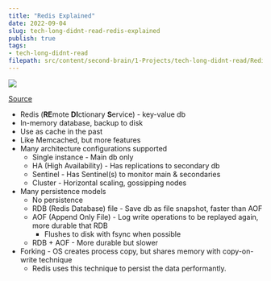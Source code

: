 ```yaml
---
title: "Redis Explained"
date: 2022-09-04
slug: tech-long-didnt-read-redis-explained
publish: true
tags:
- tech-long-didnt-read 
filepath: src/content/second-brain/1-Projects/tech-long-didnt-read/Redis Explained.md
---
```


![](1-Projects/tech-long-didnt-read/Images/Redis%20Explained.png)

[Source](https://architecturenotes.co/redis)

*   Redis (**RE**mote **DI**ctionary **S**ervice) - key-value db
*   In-memory database, backup to disk
*   Use as cache in the past
*   Like Memcached, but more features
*   Many architecture configurations supported
    *   Single instance - Main db only
    *   HA (High Availability) - Has replications to secondary db
    *   Sentinel - Has Sentinel(s) to monitor main & secondaries
    *   Cluster - Horizontal scaling, gossipping nodes
*   Many persistence models
    *   No persistence
    *   RDB (Redis Database) file - Save db as file snapshot, faster than AOF
    *   AOF (Append Only File) - Log write operations to be replayed again, more durable that RDB
        *   Flushes to disk with fsync when possible
    *   RDB + AOF - More durable but slower
*   Forking - OS creates process copy, but shares memory with copy-on-write technique
    *   Redis uses this technique to persist the data performantly.
